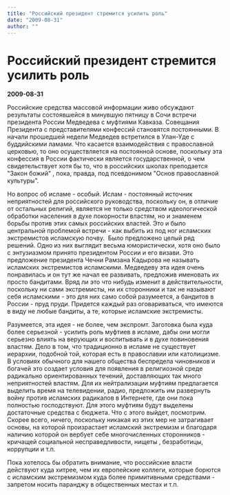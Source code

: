 ```yaml
---
title: "Российский президент стремится усилить роль"
date: "2009-08-31"
author: ""
---
```


# Российский президент стремится усилить роль

**2009-08-31** 

Российские средства массовой информации живо обсуждают результаты состоявшейся в минувшую пятницу в Сочи встречи президента России Медведева с муфтиями Кавказа. Совещания Президента с представителями конфессий становятся постоянными. В начали прошедшей недели Медведев встретился в Улан-Уде с буддийскими ламами. Что касается взаимодействия с православной церковью, то оно осуществляется на постоянной основе, поскольку эта конфессия в России фактически является государственной, о чем свидетельствует хотя бы то, что в российских школах преподается "Закон божий" , пока, правда, под псевдонимом "Основ православной культуры".

Но вопрос об исламе - особый. Ислам - постоянный источник неприятностей для российского руководства, поскольку он, в отличие от остальных религий, является не только средством идеологической обработки населения в духе покорности властям, но и знаменем борьбы против этих самых российских властей. Это и было центральной проблемой встречи - как выбить из под ног исламских экстремистов исламскую почву.  Было предложено целый ряд решений. Одно из них выглядит весьма юмористически, хотя оно было с энтузиазмом принято президентом России и его визави. Это предложение президента Чечни Рамзана Кадырова не называть исламских экстремистов исламскими. Медведеву эта идея очень понравилась и он тут же начал ее развивать, предложив именовать их просто бандитами. Вряд ли это что нибудь изменит в действительности, поскольку ни сами экстремисты, ни их сторонники и так не называют себя исламскими - это для них само собой разумеется, а бандитов в России - пруд пруди. Придется каждый раз оговариваться, что имеются в виду не любые бандиты, а те, которые исламские экстремисты.

Разумеется, эта идея - не более, чем экспромт. Заготовка была куда более серьезной - усилить роль муфтиев в исламе, дабы они могли серьезно влиять на верующих и воспитывать и в духе повиновения властям. Дело в том, что традиционно в исламе не существует иерархии, подобной той, которая есть в православии или католицизме. В условиях обычного для нашего общества беспредела чиновников и богачей это создает условия для появления в религиозной среде радикально ориентированных течений, доставляющих так много неприятностей властям. Для их нейтрализации муфтиям предлагается выделить время на телевидении, радио, предложить им развернуть войну против исламских радикалов в Интернете, где они пока полностью господствуют. Для этого муфтиям будут выделены достаточные средства с бюджета. Что с этого выйдет, посмотрим. Скорее всего, ничего, поскольку никакая из этих мер не затрагивает основы, на которой произрастает исламский экстремизм и благодаря наличию которой он вербует себе многочисленных сторонников - кричащей социальной несправедливости, нищеты , безработицы, коррупции и т.п.

Пока хотелось бы обратить внимание, что российские власти действуют куда хитрее, чем их европейские коллеги, которые борются с исламским экстремизмом куда более примитивными средствами - запретом носить паранджу в общественных местах и т.п.
